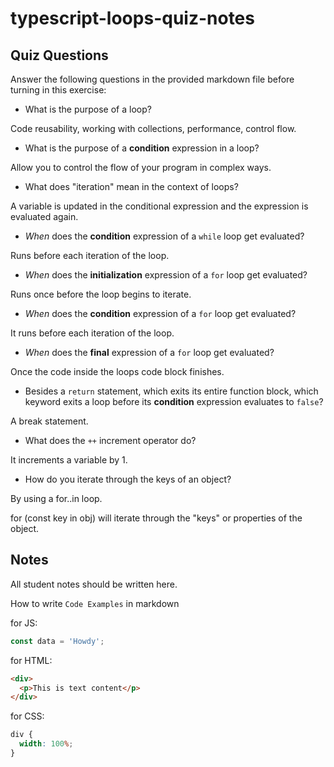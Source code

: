 # typescript-loops-quiz-notes

## Quiz Questions

Answer the following questions in the provided markdown file before turning in this exercise:

- What is the purpose of a loop?

Code reusability, working with collections, performance, control flow.

- What is the purpose of a **condition** expression in a loop?

Allow you to control the flow of your program in complex ways.

- What does "iteration" mean in the context of loops?

A variable is updated in the conditional expression and the expression is evaluated again.

- _When_ does the **condition** expression of a `while` loop get evaluated?

Runs before each iteration of the loop.

- _When_ does the **initialization** expression of a `for` loop get evaluated?

Runs once before the loop begins to iterate.

- _When_ does the **condition** expression of a `for` loop get evaluated?

It runs before each iteration of the loop.

- _When_ does the **final** expression of a `for` loop get evaluated?

Once the code inside the loops code block finishes.

- Besides a `return` statement, which exits its entire function block, which keyword exits a loop before its **condition** expression evaluates to `false`?

A break statement.

- What does the `++` increment operator do?

It increments a variable by 1.

- How do you iterate through the keys of an object?

By using a for..in loop.

for (const key in obj) will iterate through the "keys" or properties of the object.

## Notes

All student notes should be written here.

How to write `Code Examples` in markdown

for JS:

```javascript
const data = 'Howdy';
```

for HTML:

```html
<div>
  <p>This is text content</p>
</div>
```

for CSS:

```css
div {
  width: 100%;
}
```
